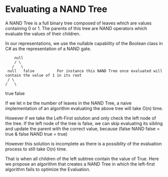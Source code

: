 # Evaluating a NAND Tree

A NAND Tree is a full binary tree composed of leaves which are values containing 0 or 1. The parents of this tree are NAND operators which evaluate the values of their children.

In our representations, we use the nullable capability of the Boolean class in C# as the representation of a NAND gate.

        null
        / \
       /   \
     null   false          For instance this NAND Tree once evaluated will contain the value of 1 in its root
     / \
    /   \
  true  false

If we let n be the number of leaves in the NAND Tree, a naive implementation of an algorithm evaluating the above tree will take O(n) time.

However if we take the Left-First solution and only check the left node of the tree. If the left node of the tree is false, we can skip evaluating its sibling and update the parent with the correct value, because (false NAND false = true & false NAND true = true)

However this solution is incomplete as there is a possiblity of the evaluation process to still take O(n) time.

That is when all children of the left subtree contain the value of True. Here we propose an algorithm that creates a NAND Tree in which the left-first algorithm fails to optimize the Evaluation.
